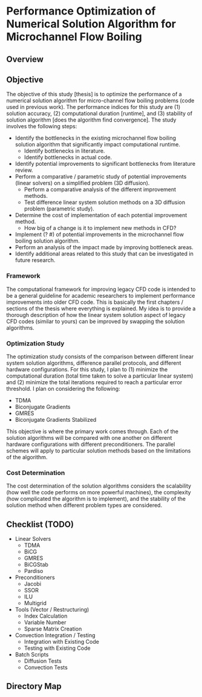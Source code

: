 # Performance Optimization of Numerical Solution Algorithm for Microchannel Flow Boiling

## Overview


## Objective

The objective of this study [thesis] is to optimize the performance of a numerical solution algorithm for micro-channel flow boiling problems (code used in previous work). The performance indices for this study are (1) solution accuracy, (2) computational duration [runtime], and (3) stability of solution algorithm [does the algorithm find convergence]. The study involves the following steps:
- Identify the bottlenecks in the existing microchannel flow boiling solution algorithm that significantly impact computational runtime.
  - Identify bottlenecks in literature.
  - Identify bottlenecks in actual code.
- Identify potential improvements to significant bottlenecks from literature review.
- Perform a comparative / parametric study of potential improvements (linear solvers) on a simplified problem (3D diffusion).
  - Perform a comparative analysis of the different improvement methods.
  - Test difference linear system solution methods on a 3D diffusion problem (parametric study).
- Determine the cost of implementation of each potential improvement method.
  - How big of a change is it to implement new methods in CFD?
- Implement (? #) of potential improvements in the microchannel flow boiling solution algorithm.
- Perform an analysis of the impact made by improving bottleneck areas.
- Identify additional areas related to this study that can be investigated in future research.

### Framework

The computational framework for improving legacy CFD code is intended to be a general guideline for academic researchers to implement performance improvements into older CFD code. This is basically the first chapters / sections of the thesis where everything is explained. My idea is to provide a thorough description of how the linear system solution aspect of legacy CFD codes (similar to yours) can be improved by swapping the solution algorithms.

### Optimization Study

The optimization study consists of the comparison between different linear system solution algorithms, difference parallel protocols, and different hardware configurations. For this study, I plan to (1) minimize the computational duration (total time taken to solve a particular linear system) and (2) minimize the total iterations required to reach a particular error threshold. I plan on considering the following: 

- TDMA
- Biconjugate Gradients
- GMRES
- Biconjugate Gradients Stabilized

This objective is where the primary work comes through. Each of the solution algorithms will be compared with one another on different hardware configurations with different preconditioners. The parallel schemes will apply to particular solution methods based on the limitations of the algorithm. 

### Cost Determination

The cost determination of the solution algorithms considers the scalability (how well the code performs on more powerful machines), the complexity (how complicated the algorithm is to implement), and the stability of the solution method when different problem types are considered.

## Checklist (TODO)
- Linear Solvers
  - TDMA
  - BiCG
  - GMRES
  - BiCGStab
  - Pardiso
- Preconditioners
  - Jacobi
  - SSOR
  - ILU
  - Multigrid
- Tools (Vector / Restructuring)
  - Index Calculation
  - Variable Number
  - Sparse Matrix Creation
- Convection Integration / Testing
  - Integration with Existing Code
  - Testing with Existing Code
- Batch Scripts
  - Diffusion Tests
  - Convection Tests
  
## Directory Map
